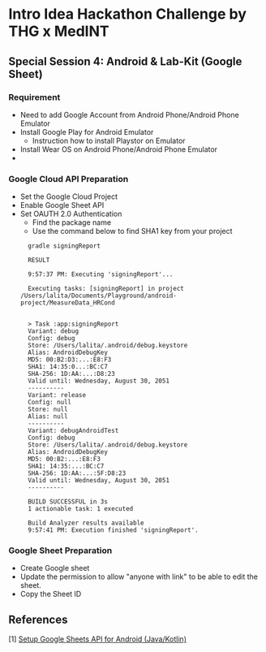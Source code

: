 # Intro Idea Hackathon Challenge by THG x MedINT

## Special Session 4:  Android & Lab-Kit (Google Sheet)

### Requirement
- Need to add Google Account from Android Phone/Android Phone Emulator
- Install Google Play for Android Emulator 
  - Instruction how to install Playstor on Emulator
- Install Wear OS on Android Phone/Android Phone Emulator
- 

### Google Cloud API Preparation
- Set the Google Cloud Project
- Enable Google Sheet API
- Set OAUTH 2.0 Authentication
  - Find the package name
  - Use the command below to find SHA1 key from your project
  ```
    gradle signingReport

    RESULT

    9:57:37 PM: Executing 'signingReport'...

    Executing tasks: [signingReport] in project /Users/lalita/Documents/Playground/android-project/MeasureData_HRCond


    > Task :app:signingReport
    Variant: debug
    Config: debug
    Store: /Users/lalita/.android/debug.keystore
    Alias: AndroidDebugKey
    MD5: 00:B2:D3:...:E8:F3
    SHA1: 14:35:0...:BC:C7
    SHA-256: 1D:AA:...:D8:23
    Valid until: Wednesday, August 30, 2051
    ----------
    Variant: release
    Config: null
    Store: null
    Alias: null
    ----------
    Variant: debugAndroidTest
    Config: debug
    Store: /Users/lalita/.android/debug.keystore
    Alias: AndroidDebugKey
    MD5: 00:B2:...:E8:F3
    SHA1: 14:35:...:BC:C7
    SHA-256: 1D:AA:...:5F:D8:23
    Valid until: Wednesday, August 30, 2051
    ----------

    BUILD SUCCESSFUL in 3s
    1 actionable task: 1 executed

    Build Analyzer results available
    9:57:41 PM: Execution finished 'signingReport'.

  ```
  
### Google Sheet Preparation
- Create Google sheet
- Update the permission to allow "anyone with link" to be able to edit the sheet.
- Copy the Sheet ID

## References
[1] [Setup Google Sheets API for Android (Java/Kotlin)](https://code.luasoftware.com/tutorials/google-sheets-api/setup-google-sheets-api-for-android)
